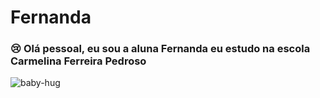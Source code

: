 # Fernanda

### 😢 Olá pessoal, eu sou a aluna Fernanda eu estudo na escola Carmelina Ferreira Pedroso
![baby-hug](https://user-images.githubusercontent.com/108410329/183127841-f3759af3-b0ae-432b-a501-99c3f8a999ac.gif)
